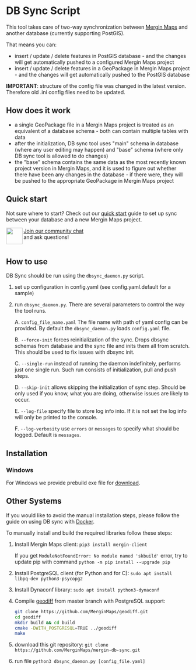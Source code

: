 # DB Sync Script

This tool takes care of two-way synchronization between [Mergin Maps](https://merginmaps.com/) and another database (currently supporting PostGIS).

That means you can:

- insert / update / delete features in PostGIS database - and the changes will get automatically
  pushed to a configured Mergin Maps project
- insert / update / delete features in a GeoPackage in Mergin Maps project - and the changes will get
  automatically pushed to the PostGIS database

**IMPORTANT**: structure of the config file was changed in the latest version. Therefore old .ini config files need to be updated.

## How does it work

- a single GeoPackage file in a Mergin Maps project is treated as an equivalent of a database schema - both can contain
  multiple tables with data
- after the initialization, DB sync tool uses "main" schema in database (where any user editing may happen)
  and "base" schema (where only DB sync tool is allowed to do changes)
- the "base" schema contains the same data as the most recently known project version in Mergin Maps, and it is used
  to figure out whether there have been any changes in the database - if there were, they will be pushed
  to the appropriate GeoPackage in Mergin Maps project

## Quick start

Not sure where to start? Check out our [quick start](docs/quick_start.md) guide to set up sync between your database and a new Mergin Maps project.

<div><img align="left" width="45" height="45" src="https://raw.githubusercontent.com/MerginMaps/docs/main/src/.vuepress/public/slack.svg"><a href="https://merginmaps.com/community/join">Join our community chat</a><br/>and ask questions!</div><br />

## How to use

DB Sync should be run using the `dbsync_daemon.py` script.

1. set up configuration in config.yaml  (see config.yaml.default for a sample)

2. run `dbsync_daemon.py`. There are several parameters to control the way the tool runs.

   A. `config_file_name.yaml` The file name with path of yaml config can be provided. By default the `dbsync_daemon.py` loads `config.yaml` file.

   B. `--force-init` forces reinitialization of the sync. Drops dbsync schemas from database and the sync file and inits them all from scratch. This should be used to fix issues with dbsync init.

   C. `--single-run` instead of running the daemon indefinitely, performs just one single run. Such run consists of initialization, pull and push steps.

   D. `--skip-init` allows skipping the initialization of sync step. Should be only used if you know, what you are doing, otherwise issues are likely to occur.

   E. `--log-file` specify file to store log info into. If it is not set the log info will only be printed to the console.

   F. `--log-verbosity` use `errors` or `messages` to specify what should be logged. Default is `messages`.

## Installation

### Windows

For Windows we provide prebuild exe file for [download](fill-link).

## Other Systems

If you would like to avoid the manual installation steps, please follow the guide on using
DB sync with [Docker](docs/docker.md).

To manually install and build the required libraries follow these steps:

1. Install Mergin Maps client: `pip3 install mergin-client`

   If you get `ModuleNotFoundError: No module named 'skbuild'` error, try to update pip with command
`python -m pip install --upgrade pip`

1. Install PostgreSQL client (for Python and for C): `sudo apt install libpq-dev python3-psycopg2`

1. Install Dynaconf library: `sudo apt install python3-dynaconf`

1. Compile [geodiff](https://github.com/MerginMaps/geodiff) from master branch with PostgreSQL support:

   ```bash
   git clone https://github.com/MerginMaps/geodiff.git
   cd geodiff
   mkdir build && cd build
   cmake -DWITH_POSTGRESQL=TRUE ../geodiff
   make
   ```

1. download this git repository: `git clone https://github.com/MerginMaps/mergin-db-sync.git`

1. run file `python3 dbsync_daemon.py [config_file.yaml]`
